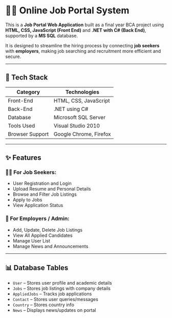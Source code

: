 # 🧑‍💼 Online Job Portal System

This is a **Job Portal Web Application** built as a final year BCA project using **HTML, CSS, JavaScript (Front End)** and **.NET with C# (Back End)**, supported by a **MS SQL** database.

It is designed to streamline the hiring process by connecting **job seekers** with **employers**, making job searching and recruitment more efficient and secure.

---

## 🔧 Tech Stack

| Category        | Technologies                          |
|----------------|----------------------------------------|
| Front-End       | HTML, CSS, JavaScript                 |
| Back-End        | .NET using C#                         |
| Database        | Microsoft SQL Server                  |
| Tools Used      | Visual Studio 2010                   |
| Browser Support | Google Chrome, Firefox               |

---

## ✨ Features

### 👨‍💻 For Job Seekers:
- User Registration and Login
- Upload Resume and Personal Details
- Browse and Filter Job Listings
- Apply to Jobs
- View Application Status

### 🏢 For Employers / Admin:
- Add, Update, Delete Job Listings
- View All Applied Candidates
- Manage User List
- Manage News and Announcements

---

## 📊 Database Tables

- `User` – Stores user profile and academic details
- `Jobs` – Stores job listings with company details
- `AppliedJobs` – Tracks job applications
- `Contact` – Stores user queries/messages
- `Country` – Stores country info
- `News` – Displays news/updates on portal



